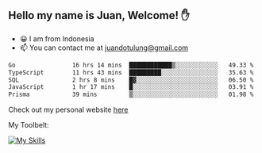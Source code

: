 ## Hello my name is Juan, Welcome! ✋

- 😀 I am from Indonesia
- 📫 You can contact me at juandotulung@gmail.com

<!--START_SECTION:waka-->

```txt
Go                16 hrs 14 mins  ████████████▒░░░░░░░░░░░░   49.33 %
TypeScript        11 hrs 43 mins  █████████░░░░░░░░░░░░░░░░   35.63 %
SQL               2 hrs 8 mins    █▓░░░░░░░░░░░░░░░░░░░░░░░   06.50 %
JavaScript        1 hr 17 mins    █░░░░░░░░░░░░░░░░░░░░░░░░   03.91 %
Prisma            39 mins         ▒░░░░░░░░░░░░░░░░░░░░░░░░   01.98 %
```

<!--END_SECTION:waka-->

Check out my personal website [here](https://juanchristian.com)

My Toolbelt:

[![My Skills](https://skillicons.dev/icons?i=go,js,ts,nodejs,express,react,nextjs,vue,tailwind,vite,html,css,python,php,aws,bash,linux,postgres,mysql,redis,kafka,docker,vercel,netlify,vscode,figma)](https://skillicons.dev)


